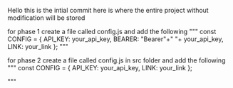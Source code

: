 Hello this is the intial commit
here is where the entire project without modification will be stored

for phase 1
create a file called config.js
and add the following
"""
const CONFIG = {
API_KEY: your_api_key,
BEARER: "Bearer"+" "+ your_api_key,
LINK: your_link
};
"""

for phase 2
create a file called config.js in src folder
and add the following
"""
const CONFIG = {
API_KEY: your_api_key,
LINK: your_link
};

"""
